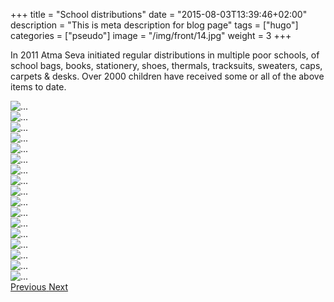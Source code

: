 +++
title = "School distributions"
date = "2015-08-03T13:39:46+02:00"
description = "This is meta description for blog page"
tags = ["hugo"]
categories = ["pseudo"]
image = "/img/front/14.jpg"
weight = 3
+++

In 2011 Atma Seva initiated regular distributions in multiple poor schools, of school bags, books, stationery, shoes, thermals, tracksuits, sweaters, caps, carpets & desks. Over 2000 children have received some or all of the above items to date. 


<div id="carouselExampleControls" class="carousel slide" data-ride="carousel" >
            <div class="carousel-inner">
              <div class="carousel-item active">
                <img src="/img/School distributions/1.jpg" class="d-block w-100" alt="...">
              </div> 
              <div class="carousel-item"> 
                <img src="/img/School distributions/2.jpg" class="d-block w-100" alt="...">
              </div> 
              <div class="carousel-item"> 
                <img src="/img/School distributions/3.jpg" class="d-block w-100" alt="...">
              </div> 
              <div class="carousel-item"> 
                <img src="/img/School distributions/4.jpg" class="d-block w-100" alt="...">
              </div> 
              <div class="carousel-item"> 
                <img src="/img/School distributions/5.jpg" class="d-block w-100" alt="...">
              </div> 
              <div class="carousel-item"> 
                <img src="/img/School distributions/6.jpg" class="d-block w-100" alt="...">
              </div> 
              <div class="carousel-item"> 
                <img src="/img/School distributions/7.jpg" class="d-block w-100" alt="...">
              </div> 
              <div class="carousel-item"> 
                <img src="/img/School distributions/8.jpg" class="d-block w-100" alt="...">
              </div> 
              <div class="carousel-item"> 
                <img src="/img/School distributions/9.jpg" class="d-block w-100" alt="...">
              </div> 
              <div class="carousel-item"> 
                <img src="/img/School distributions/10.jpg" class="d-block w-100" alt="...">
              </div> 
              <div class="carousel-item"> 
                <img src="/img/School distributions/11.jpg" class="d-block w-100" alt="...">
              </div> 
              <div class="carousel-item"> 
                <img src="/img/School distributions/12.jpg" class="d-block w-100" alt="...">
              </div> 
              <div class="carousel-item"> 
                <img src="/img/School distributions/13.jpg" class="d-block w-100" alt="...">
              </div> 
              <div class="carousel-item"> 
                <img src="/img/School distributions/14.jpg" class="d-block w-100" alt="...">
              </div> 
              <div class="carousel-item"> 
                <img src="/img/School distributions/15.jpg" class="d-block w-100" alt="...">
              </div> 
              <div class="carousel-item"> 
                <img src="/img/School distributions/16.jpg" class="d-block w-100" alt="...">
              </div> 
              <div class="carousel-item"> 
                <img src="/img/School distributions/17.jpg" class="d-block w-100" alt="...">
              </div>
            </div><!--end-->
            <a class="carousel-control-prev" href="#carouselExampleControls" role="button" data-slide="prev">
              <span class="carousel-control-prev-icon" aria-hidden="true"></span>
              <span class="sr-only">Previous</span>
            </a>
            <a class="carousel-control-next" href="#carouselExampleControls" role="button" data-slide="next">
              <span class="carousel-control-next-icon" aria-hidden="true"></span>
              <span class="sr-only">Next</span>
            </a>
          </div>
